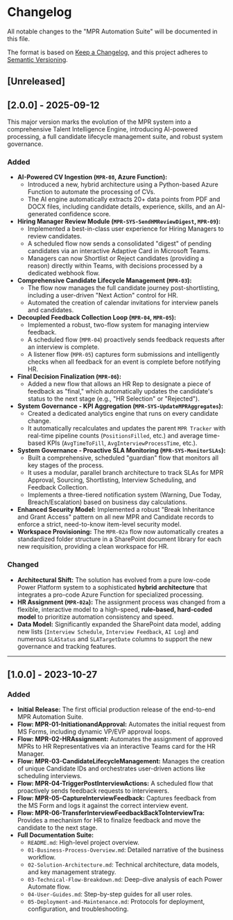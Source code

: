 # Changelog

All notable changes to the "MPR Automation Suite" will be documented in this file.

The format is based on [Keep a Changelog](https://keepachangelog.com/en/1.0.0/),
and this project adheres to [Semantic Versioning](https://semver.org/spec/v2.0.0.html).

## [Unreleased]


## [2.0.0] - 2025-09-12

This major version marks the evolution of the MPR system into a comprehensive Talent Intelligence Engine, introducing AI-powered processing, a full candidate lifecycle management suite, and robust system governance.

### Added

-   **AI-Powered CV Ingestion (`MPR-08`, Azure Function):**
    -   Introduced a new, hybrid architecture using a Python-based Azure Function to automate the processing of CVs.
    -   The AI engine automatically extracts 20+ data points from PDF and DOCX files, including candidate details, experience, skills, and an AI-generated confidence score.
-   **Hiring Manager Review Module (`MPR-SYS-SendHMReviewDigest`, `MPR-09`):**
    -   Implemented a best-in-class user experience for Hiring Managers to review candidates.
    -   A scheduled flow now sends a consolidated "digest" of pending candidates via an interactive Adaptive Card in Microsoft Teams.
    -   Managers can now Shortlist or Reject candidates (providing a reason) directly within Teams, with decisions processed by a dedicated webhook flow.
-   **Comprehensive Candidate Lifecycle Management (`MPR-03`):**
    -   The flow now manages the full candidate journey post-shortlisting, including a user-driven "Next Action" control for HR.
    -   Automated the creation of calendar invitations for interview panels and candidates.
-   **Decoupled Feedback Collection Loop (`MPR-04`, `MPR-05`):**
    -   Implemented a robust, two-flow system for managing interview feedback.
    -   A scheduled flow (`MPR-04`) proactively sends feedback requests after an interview is complete.
    -   A listener flow (`MPR-05`) captures form submissions and intelligently checks when all feedback for an event is complete before notifying HR.
-   **Final Decision Finalization (`MPR-06`):**
    -   Added a new flow that allows an HR Rep to designate a piece of feedback as "final," which automatically updates the candidate's status to the next stage (e.g., "HR Selection" or "Rejected").
-   **System Governance - KPI Aggregation (`MPR-SYS-UpdateMPRAggregates`):**
    -   Created a dedicated analytics engine that runs on every candidate change.
    -   It automatically recalculates and updates the parent `MPR Tracker` with real-time pipeline counts (`PositionsFilled`, etc.) and average time-based KPIs (`AvgTimeToFill`, `AvgInterviewProcessTime`, etc.).
-   **System Governance - Proactive SLA Monitoring (`MPR-SYS-MonitorSLAs`):**
    -   Built a comprehensive, scheduled "guardian" flow that monitors all key stages of the process.
    -   It uses a modular, parallel branch architecture to track SLAs for MPR Approval, Sourcing, Shortlisting, Interview Scheduling, and Feedback Collection.
    -   Implements a three-tiered notification system (Warning, Due Today, Breach/Escalation) based on business day calculations.
-   **Enhanced Security Model:** Implemented a robust "Break Inheritance and Grant Access" pattern on all new MPR and Candidate records to enforce a strict, need-to-know item-level security model.
-   **Workspace Provisioning:** The `MPR-02a` flow now automatically creates a standardized folder structure in a SharePoint document library for each new requisition, providing a clean workspace for HR.

### Changed

-   **Architectural Shift:** The solution has evolved from a pure low-code Power Platform system to a sophisticated **hybrid architecture** that integrates a pro-code Azure Function for specialized processing.
-   **HR Assignment (`MPR-02a`):** The assignment process was changed from a flexible, interactive model to a high-speed, **rule-based, hard-coded model** to prioritize automation consistency and speed.
-   **Data Model:** Significantly expanded the SharePoint data model, adding new lists (`Interview Schedule`, `Interview Feedback`, `AI Log`) and numerous `SLAStatus` and `SLATargetDate` columns to support the new governance and tracking features.

---

## [1.0.0] - 2023-10-27

### Added
-   **Initial Release:** The first official production release of the end-to-end MPR Automation Suite.
-   **Flow: MPR-01-InitiationandApproval:** Automates the initial request from MS Forms, including dynamic VP/EVP approval loops.
-   **Flow: MPR-02-HRAssignment:** Automates the assignment of approved MPRs to HR Representatives via an interactive Teams card for the HR Manager.
-   **Flow: MPR-03-CandidateLifecycleManagement:** Manages the creation of unique Candidate IDs and orchestrates user-driven actions like scheduling interviews.
-   **Flow: MPR-04-TriggerPostInterviewActions:** A scheduled flow that proactively sends feedback requests to interviewers.
-   **Flow: MPR-05-CaptureInterviewFeedback:** Captures feedback from the MS Form and logs it against the correct interview event.
-   **Flow: MPR-06-TransferInterviewFeedbackBackToInterviewTra:** Provides a mechanism for HR to finalize feedback and move the candidate to the next stage.
-   **Full Documentation Suite:**
    -   `README.md`: High-level project overview.
    -   `01-Business-Process-Overview.md`: Detailed narrative of the business workflow.
    -   `02-Solution-Architecture.md`: Technical architecture, data models, and key management strategy.
    -   `03-Technical-Flow-Breakdown.md`: Deep-dive analysis of each Power Automate flow.
    -   `04-User-Guides.md`: Step-by-step guides for all user roles.
    -   `05-Deployment-and-Maintenance.md`: Protocols for deployment, configuration, and troubleshooting.